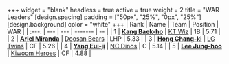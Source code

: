 +++
widget = "blank"
headless = true
active = true
weight = 2
title = "WAR Leaders"
[design.spacing]
padding = ["50px", "25%", "0px", "25%"]
[design.background]
color = "white"
+++
| Rank | Name | Team | Position | WAR |
| :---: | --- | --- | ------- | -- |
| 1 | [**Kang Baek-ho**](/players/11863) | [KT Wiz](/teams/KTWiz) | 1B | 5.71 |
| 2 | [**Ariel Miranda**](/players/14775) | [Doosan Bears](/teams/DoosanBears) | LHP | 5.33 |
| 3 | [**Hong Chang-ki**](/players/9805) | [LG Twins](/teams/LGTwins) | CF | 5.26 |
| 4 | [**Yang Eui-ji**](/players/215) | [NC Dinos](/teams/NCDinos) | C | 5.14 |
| 5 | [**Lee Jung-hoo**](/players/10673) | [Kiwoom Heroes](/teams/KiwoomHeroes) | CF | 4.88 |
